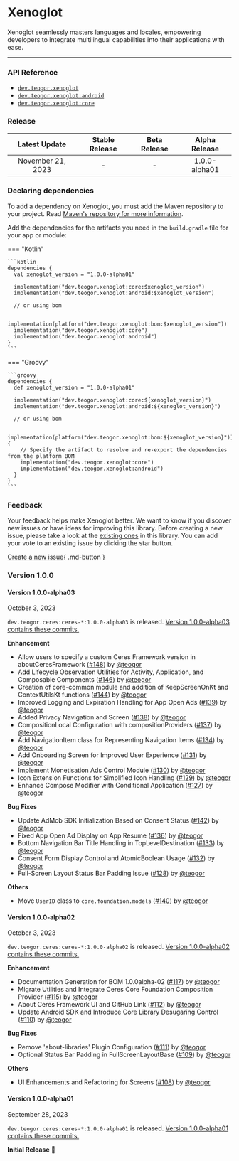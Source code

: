 [//]: # (This file was automatically generated - do not edit)

# Xenoglot

Xenoglot seamlessly masters languages and locales, empowering developers to integrate multilingual
capabilities into their applications with ease.

---

### API Reference

* [`dev.teogor.xenoglot`](../reference)
* [`dev.teogor.xenoglot:android`](../reference/android)
* [`dev.teogor.xenoglot:core`](../reference/core)

### Release

|   Latest Update   | Stable Release | Beta Release | Alpha Release |
|:-----------------:|:--------------:|:------------:|:-------------:|
| November 21, 2023 |       -        |      -       | 1.0.0-alpha01 |

### Declaring dependencies

To add a dependency on Xenoglot, you must add the Maven repository to your project.
Read [Maven's repository for more information](https://repo.maven.apache.org/maven2/).

Add the dependencies for the artifacts you need in the `build.gradle` file for your app or module:

=== "Kotlin"

    ```kotlin
    dependencies {
      val xenoglot_version = "1.0.0-alpha01"

      implementation("dev.teogor.xenoglot:core:$xenoglot_version")
      implementation("dev.teogor.xenoglot:android:$xenoglot_version")

      // or using bom

      implementation(platform("dev.teogor.xenoglot:bom:$xenoglot_version"))
      implementation("dev.teogor.xenoglot:core")
      implementation("dev.teogor.xenoglot:android")
    }
    ```

=== "Groovy"

    ```groovy
    dependencies {
      def xenoglot_version = "1.0.0-alpha01"

      implementation("dev.teogor.xenoglot:core:${xenoglot_version}")
      implementation("dev.teogor.xenoglot:android:${xenoglot_version}")

      // or using bom

      implementation(platform("dev.teogor.xenoglot:bom:${xenoglot_version}")) {
        // Specify the artifact to resolve and re-export the dependencies from the platform BOM
        implementation("dev.teogor.xenoglot:core")
        implementation("dev.teogor.xenoglot:android")
      }
    }
    ```

### Feedback

Your feedback helps make Xenoglot better. We want to know if you discover new issues or have ideas
for improving this library. Before creating a new issue, please take a look at
the [existing ones](https://github.com/teogor/xenoglot) in this library. You can add your vote to an
existing issue by clicking the star button.

[Create a new issue](https://github.com/teogor/ceres/issues/new){ .md-button }

### Version 1.0.0

#### Version 1.0.0-alpha03

October 3, 2023

`dev.teogor.ceres:ceres-*:1.0.0-alpha03` is
released. [Version 1.0.0-alpha03 contains these commits.](https://github.com/teogor/ceres/compare/1.0.0-alpha02...1.0.0-alpha03)

**Enhancement**
* Allow users to specify a custom Ceres Framework version in aboutCeresFramework ([#148](https://github.com/teogor/ceres/pull/148)) by [@teogor](https://github.com/teogor)
* Add Lifecycle Observation Utilities for Activity, Application, and Composable Components ([#146](https://github.com/teogor/ceres/pull/146)) by [@teogor](https://github.com/teogor)
* Creation of core-common module and addition of KeepScreenOnKt and ContextUtilsKt functions ([#144](https://github.com/teogor/ceres/pull/144)) by [@teogor](https://github.com/teogor)
* Improved Logging and Expiration Handling for App Open Ads ([#139](https://github.com/teogor/ceres/pull/139)) by [@teogor](https://github.com/teogor)
* Added Privacy Navigation and Screen ([#138](https://github.com/teogor/ceres/pull/138)) by [@teogor](https://github.com/teogor)
* CompositionLocal Configuration with compositionProviders ([#137](https://github.com/teogor/ceres/pull/137)) by [@teogor](https://github.com/teogor)
* Add NavigationItem class for Representing Navigation Items ([#134](https://github.com/teogor/ceres/pull/134)) by [@teogor](https://github.com/teogor)
* Add Onboarding Screen for Improved User Experience ([#131](https://github.com/teogor/ceres/pull/131)) by [@teogor](https://github.com/teogor)
* Implement Monetisation Ads Control Module ([#130](https://github.com/teogor/ceres/pull/130)) by [@teogor](https://github.com/teogor)
* Icon Extension Functions for Simplified Icon Handling ([#129](https://github.com/teogor/ceres/pull/129)) by [@teogor](https://github.com/teogor)
* Enhance Compose Modifier with Conditional Application ([#127](https://github.com/teogor/ceres/pull/127)) by [@teogor](https://github.com/teogor)

**Bug Fixes**
* Update AdMob SDK Initialization Based on Consent Status ([#142](https://github.com/teogor/ceres/pull/142)) by [@teogor](https://github.com/teogor)
* Fixed App Open Ad Display on App Resume ([#136](https://github.com/teogor/ceres/pull/136)) by [@teogor](https://github.com/teogor)
* Bottom Navigation Bar Title Handling in TopLevelDestination ([#133](https://github.com/teogor/ceres/pull/133)) by [@teogor](https://github.com/teogor)
* Consent Form Display Control and AtomicBoolean Usage ([#132](https://github.com/teogor/ceres/pull/132)) by [@teogor](https://github.com/teogor)
* Full-Screen Layout Status Bar Padding Issue ([#128](https://github.com/teogor/ceres/pull/128)) by [@teogor](https://github.com/teogor)

**Others**
* Move `UserID` class to `core.foundation.models` ([#140](https://github.com/teogor/ceres/pull/140)) by [@teogor](https://github.com/teogor)

#### Version 1.0.0-alpha02

October 3, 2023

`dev.teogor.ceres:ceres-*:1.0.0-alpha02` is
released. [Version 1.0.0-alpha02 contains these commits.](https://github.com/teogor/ceres/compare/1.0.0-alpha01...1.0.0-alpha02)

**Enhancement**
* Documentation Generation for BOM 1.0.0alpha-02 ([#117](https://github.com/teogor/ceres/pull/117)) by [@teogor](https://github.com/teogor)
* Migrate Utilities and Integrate Ceres Core Foundation Composition Provider ([#115](https://github.com/teogor/ceres/pull/115)) by [@teogor](https://github.com/teogor)
* About Ceres Framework UI and GitHub Link ([#112](https://github.com/teogor/ceres/pull/112)) by [@teogor](https://github.com/teogor)
* Update Android SDK and Introduce Core Library Desugaring Control ([#110](https://github.com/teogor/ceres/pull/110)) by [@teogor](https://github.com/teogor)

**Bug Fixes**
* Remove 'about-libraries' Plugin Configuration ([#111](https://github.com/teogor/ceres/pull/111)) by [@teogor](https://github.com/teogor)
* Optional Status Bar Padding in FullScreenLayoutBase ([#109](https://github.com/teogor/ceres/pull/109)) by [@teogor](https://github.com/teogor)

**Others**
* UI Enhancements and Refactoring for Screens ([#108](https://github.com/teogor/ceres/pull/108)) by [@teogor](https://github.com/teogor)

#### Version 1.0.0-alpha01

September 28, 2023

`dev.teogor.ceres:ceres-*:1.0.0-alpha01` is
released. [Version 1.0.0-alpha01 contains these commits.](https://github.com/teogor/ceres/compare/6179ac776758e1905c36093a803fec7af99176b7...1.0.0-alpha01)

**Initial Release** 🎊
